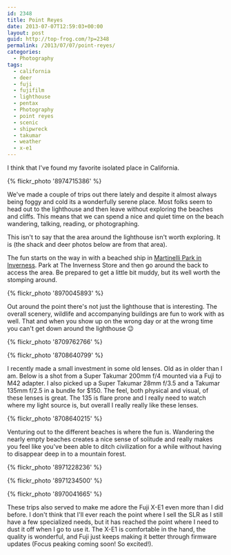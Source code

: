 ```yaml
---
id: 2348
title: Point Reyes
date: 2013-07-07T12:59:03+00:00
layout: post
guid: http://top-frog.com/?p=2348
permalink: /2013/07/07/point-reyes/
categories:
  - Photography
tags:
  - california
  - deer
  - fuji
  - fujifilm
  - lighthouse
  - pentax
  - Photography
  - point reyes
  - scenic
  - shipwreck
  - takumar
  - weather
  - x-e1
---
```

I think that I've found my favorite isolated place in California.

{% flickr_photo '8974715386' %}

We've made a couple of trips out there lately and despite it almost always being foggy and cold its a wonderfully serene place. Most folks seem to head out to the lighthouse and then leave without exploring the beaches and cliffs. This means that we can spend a nice and quiet time on the beach wandering, talking, reading, or photographing.

This isn't to say that the area around the lighthouse isn't worth exploring. It is (the shack and deer photos below are from that area). 



The fun starts on the way in with a beached ship in [Martinelli Park in Inverness](https://www.google.com/maps?q=Martinelli+Park,+Inverness,+CA&ll=38.09765,-122.851393&spn=0.001752,0.003468&sll=38.097698400000006,-122.8509088&t=h&hq=Martinelli+Park,+Inverness,+CA&z=19 "Martinelli Park on Google Maps"). Park at The Inverness Store and then go around the back to access the area. Be prepared to get a little bit muddy, but its well worth the stomping around.

{% flickr_photo '8970045893' %}

Out around the point there's not just the lighthouse that is interesting. The overall scenery, wildlife and accompanying buildings are fun to work with as well. That and when you show up on the wrong day or at the wrong time you can't get down around the lighthouse 😉

{% flickr_photo '8709762766' %}

{% flickr_photo '8708640799' %}

I recently made a small investment in some old lenses. Old as in older than I am. Below is a shot from a Super Takumar 200mm f/4 mounted via a Fuji to M42 adapter. I also picked up a Super Takumar 28mm f/3.5 and a Takumar 135mm f/2.5 in a bundle for $150. The feel, both physical and visual, of these lenses is great. The 135 is flare prone and I really need to watch where my light source is, but overall I really really like these lenses.

{% flickr_photo '8708640215' %}

Venturing out to the different beaches is where the fun is. Wandering the nearly empty beaches creates a nice sense of solitude and really makes you feel like you've been able to ditch civilization for a while without having to disappear deep in to a mountain forest.

{% flickr_photo '8971228236' %}

{% flickr_photo '8971234500' %}

{% flickr_photo '8970041665' %}

These trips also served to make me adore the Fuji X-E1 even more than I did before. I don't think that I'll ever reach the point where I sell the SLR as I still have a few specialized needs, but it has reached the point where I need to dust it off when I go to use it. The X-E1 is comfortable in the hand, the quality is wonderful, and Fuji just keeps making it better through firmware updates (Focus peaking coming soon! So excited!).
